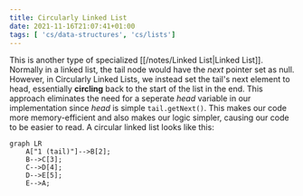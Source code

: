 ```yaml
---
title: Circularly Linked List
date: 2021-11-16T21:07:41+01:00
tags: [ 'cs/data-structures', 'cs/lists']
---
```

This is another type of specialized [[/notes/Linked List|Linked List]]. Normally in a linked list, the tail node would have the *next* pointer set as null. However, in Circularly Linked Lists, we instead set the tail's next element to head, essentially **circling** back to the start of the list in the end. This approach eliminates the need for a seperate *head* variable in our implementation since *head* is simple `tail.getNext()`. This makes our code more memory-efficient and also makes our logic simpler, causing our code to be easier to read. A circular linked list looks like this:

```mermaid
graph LR
	A["1 (tail)"]-->B[2];
	B-->C[3];
	C-->D[4];
	D-->E[5];
	E-->A;
```